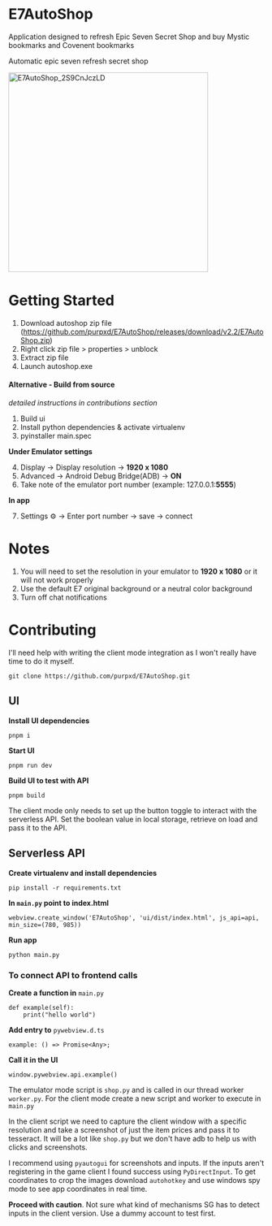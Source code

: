 # E7AutoShop

Application designed to refresh Epic Seven Secret Shop and buy Mystic bookmarks and Covenent bookmarks

Automatic epic seven refresh secret shop

<img width="393" alt="E7AutoShop_2S9CnJczLD" src="https://github.com/user-attachments/assets/f70f753a-ecb6-4a99-9d13-e776b6110f0e" />

# Getting Started

1. Download autoshop zip file (https://github.com/purpxd/E7AutoShop/releases/download/v2.2/E7AutoShop.zip)
2. Right click zip file > properties > unblock
3. Extract zip file
4. Launch autoshop.exe

#### Alternative - Build from source
*detailed instructions in contributions section*

1. Build ui
2. Install python dependencies & activate virtualenv
3. pyinstaller main.spec

**Under Emulator settings**

4. Display -> Display resolution ->  **1920 x 1080**
5. Advanced -> Android Debug Bridge(ADB) -> **ON**
6. Take note of the emulator port number (example: 127.0.0.1:**5555**)

**In app**

7. Settings ⚙️ -> Enter port number -> save -> connect

# Notes

1. You will need to set the resolution in your emulator to **1920 x 1080** or it will not work properly
2. Use the default E7 original background or a neutral color background 
3. Turn off chat notifications 

# Contributing

I'll need help with writing the client mode integration as I won't really have time to do it myself.

```
git clone https://github.com/purpxd/E7AutoShop.git
```

## UI

**Install UI dependencies**

```
pnpm i
```

**Start UI**

```
pnpm run dev
```

**Build UI to test with API**

```
pnpm build
```

The client mode only needs to set up the button toggle to interact with the serverless API. Set the boolean value in local storage, retrieve on load and pass it to the API.

## Serverless API

**Create virtualenv and install dependencies**

```
pip install -r requirements.txt
```

**In `main.py` point to index.html**

```
webview.create_window('E7AutoShop', 'ui/dist/index.html', js_api=api, min_size=(780, 985))
```

**Run app**

```
python main.py
```

### To connect API to frontend calls

**Create a function in** `main.py`

```
def example(self):
	print("hello world")
```

**Add entry to** `pywebview.d.ts`

```
example: () => Promise<Any>;
```

**Call it in the UI**

```
window.pywebview.api.example()
```


The emulator mode script is `shop.py` and is called in our thread worker  `worker.py`. For the client mode create a new script and worker to execute in `main.py`

In the client script we need to capture the client window with a specific resolution and take a screenshot of just the item prices and pass it to tesseract. It will be a lot like `shop.py` but we don't have adb to help us with clicks and screenshots. 

I recommend using `pyautogui` for screenshots and inputs. If the inputs aren't registering in the game client I found success using `PyDirectInput`. To get coordinates to crop the images download `autohotkey` and use windows spy mode to see app coordinates in real time. 

**Proceed with caution**. Not sure what kind of mechanisms SG has to detect inputs in the client version. Use a dummy account to test first.
